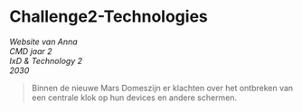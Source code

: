 # Challenge2-Technologies
_Website van Anna  
CMD jaar 2  
IxD & Technology 2  
2030_

> Binnen de nieuwe Mars Domeszijn er klachten over het ontbreken van een centrale klok op hun devices en andere schermen. 

